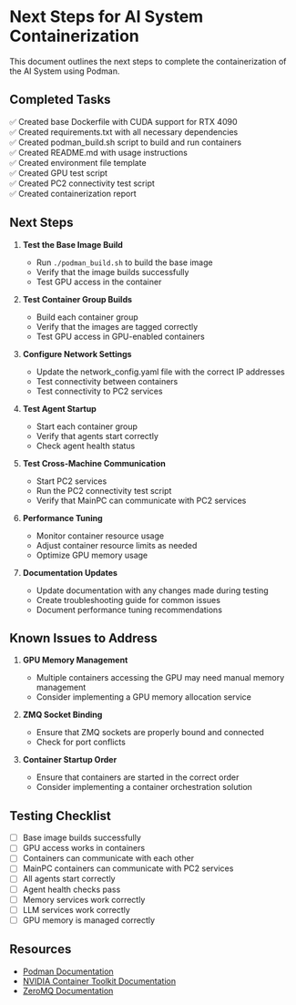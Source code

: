 # Next Steps for AI System Containerization

This document outlines the next steps to complete the containerization of the AI System using Podman.

## Completed Tasks

✅ Created base Dockerfile with CUDA support for RTX 4090  
✅ Created requirements.txt with all necessary dependencies  
✅ Created podman_build.sh script to build and run containers  
✅ Created README.md with usage instructions  
✅ Created environment file template  
✅ Created GPU test script  
✅ Created PC2 connectivity test script  
✅ Created containerization report  

## Next Steps

1. **Test the Base Image Build**
   - Run `./podman_build.sh` to build the base image
   - Verify that the image builds successfully
   - Test GPU access in the container

2. **Test Container Group Builds**
   - Build each container group
   - Verify that the images are tagged correctly
   - Test GPU access in GPU-enabled containers

3. **Configure Network Settings**
   - Update the network_config.yaml file with the correct IP addresses
   - Test connectivity between containers
   - Test connectivity to PC2 services

4. **Test Agent Startup**
   - Start each container group
   - Verify that agents start correctly
   - Check agent health status

5. **Test Cross-Machine Communication**
   - Start PC2 services
   - Run the PC2 connectivity test script
   - Verify that MainPC can communicate with PC2 services

6. **Performance Tuning**
   - Monitor container resource usage
   - Adjust container resource limits as needed
   - Optimize GPU memory usage

7. **Documentation Updates**
   - Update documentation with any changes made during testing
   - Create troubleshooting guide for common issues
   - Document performance tuning recommendations

## Known Issues to Address

1. **GPU Memory Management**
   - Multiple containers accessing the GPU may need manual memory management
   - Consider implementing a GPU memory allocation service

2. **ZMQ Socket Binding**
   - Ensure that ZMQ sockets are properly bound and connected
   - Check for port conflicts

3. **Container Startup Order**
   - Ensure that containers are started in the correct order
   - Consider implementing a container orchestration solution

## Testing Checklist

- [ ] Base image builds successfully
- [ ] GPU access works in containers
- [ ] Containers can communicate with each other
- [ ] MainPC containers can communicate with PC2 services
- [ ] All agents start correctly
- [ ] Agent health checks pass
- [ ] Memory services work correctly
- [ ] LLM services work correctly
- [ ] GPU memory is managed correctly

## Resources

- [Podman Documentation](https://docs.podman.io/)
- [NVIDIA Container Toolkit Documentation](https://docs.nvidia.com/datacenter/cloud-native/container-toolkit/overview.html)
- [ZeroMQ Documentation](https://zeromq.org/) 
